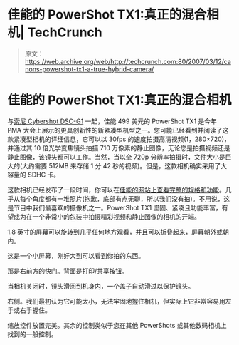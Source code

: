 # 佳能的 PowerShot TX1:真正的混合相机| TechCrunch

> 原文：<https://web.archive.org/web/http://techcrunch.com:80/2007/03/12/canons-powershot-tx1-a-true-hybrid-camera/>

# 佳能的 PowerShot TX1:真正的混合相机

与[索尼 Cybershot DSC-G1](https://web.archive.org/web/20130628160735/http://crunchgear.com/2007/03/09/sonys-new-wifi-enabled-cybershot-dsc-g1/) 一起，佳能 499 美元的 PowerShot TX1 是今年 PMA 大会上展示的更具创新性的新紧凑型机型之一。您可能已经看到并阅读了这款紧凑型相机的详细信息，它可以以 30fps 的速度拍摄高清视频(1，280×720)，并通过其 10 倍光学变焦镜头拍摄 710 万像素的静止图像，无论您是拍摄视频还是静止图像，该镜头都可以工作。当然，当以全 720p 分辨率拍摄时，文件大小是巨大的(大约需要 512MB 来存储 1 分 42 秒的视频)。但是，这款相机确实采用了大容量的 SDHC 卡。

这款相机已经发布了一段时间，你可以在[佳能的网站上查看完整的规格和功能](https://web.archive.org/web/20130628160735/http://www.usa.canon.com/consumer/controller?act=ModelTechSpecsAct&fcategoryid=144&modelid=14903)。几乎从每个角度都有一堆照片(抱歉，底部有点无聊，所以我们没有拍)。不用说，这是节目中我们最喜欢的摄像机之一。PowerShot TX1 坚固、紧凑且功能丰富，有望成为在一个非常小的包装中拍摄精彩视频和静止图像的相机的开端。

 1.8 英寸的屏幕可以旋转到几乎任何地方观看，并且可以折叠起来，屏幕朝外或朝内。

这是一个小屏幕，刚好大到可以看到你拍的东西。

那是右前方的快门。背面是打印/共享按钮。

当相机关闭时，镜头滑回到机身内，一个盖子自动滑过以保护镜头。

右侧。我们最初认为它可能太小，无法牢固地握住相机，但实际上它非常容易用左手或右手握住。

缩放控件放置完美。其余的控制类似于您在其他 PowerShots 或其他数码相机上找到的一般控制。